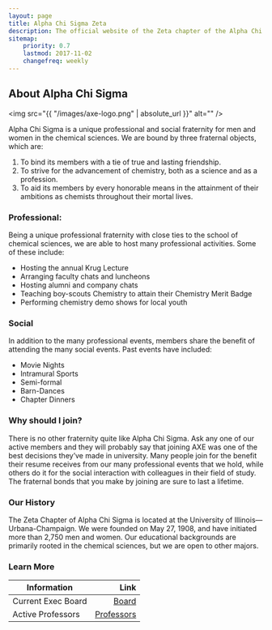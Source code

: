 ```yaml
---
layout: page
title: Alpha Chi Sigma Zeta
description: The official website of the Zeta chapter of the Alpha Chi Sigma Fraterntiy at the University of Illinois
sitemap:
    priority: 0.7
    lastmod: 2017-11-02
    changefreq: weekly
---
```

## About Alpha Chi Sigma

<span class="image left"><img src="{{ "/images/axe-logo.png" | absolute_url }}" alt="" /></span>

Alpha Chi Sigma is a unique professional and social fraternity for men and women in the chemical sciences. We are bound by three fraternal objects, which are:
1. To bind its members with a tie of true and lasting friendship.
1. To strive for the advancement of chemistry, both as a science and as a profession.
1. To aid its members by every honorable means in the attainment of their ambitions as chemists throughout their mortal lives.

### Professional:
Being a unique professional fraternity with close ties to the school of chemical sciences, we are able to host many professional activities. Some of these include:
- Hosting the annual Krug Lecture
- Arranging faculty chats and luncheons
- Hosting alumni and company chats
- Teaching boy-scouts Chemistry to attain their Chemistry Merit Badge
- Performing chemistry demo shows for local youth

### Social
In addition to the many professional events, members share the benefit of attending the many social events. Past events have included:
- Movie Nights
- Intramural Sports
- Semi-formal
- Barn-Dances
- Chapter Dinners

### Why should I join?
<div class="box">
  <p>
There is no other fraternity quite like Alpha Chi Sigma. Ask any one of our active members and they will probably say that joining AXE was one of the best decisions they’ve made in university. Many people join for the benefit their resume receives from our many professional events that we hold, while others do it for the social interaction with colleagues in their field of study. The fraternal bonds that you make by joining are sure to last a lifetime.
  </p>
</div>

### Our History
<div class="box">
  <p>
The Zeta Chapter of Alpha Chi Sigma is located at the University of Illinois— Urbana-Champaign. We were founded on May 27, 1908, and have initiated more than 2,750 men and women. Our educational backgrounds are primarily rooted in the chemical sciences, but we are open to other majors.
  </p>
</div>

### Learn More

| Information         | Link                                    |
| -------------       | -----:                                  |
| Current Exec Board  | [Board](/blog/fa18-exec)                |
| Active Professors   | [Professors](/blog/axe-professor-list)  |
